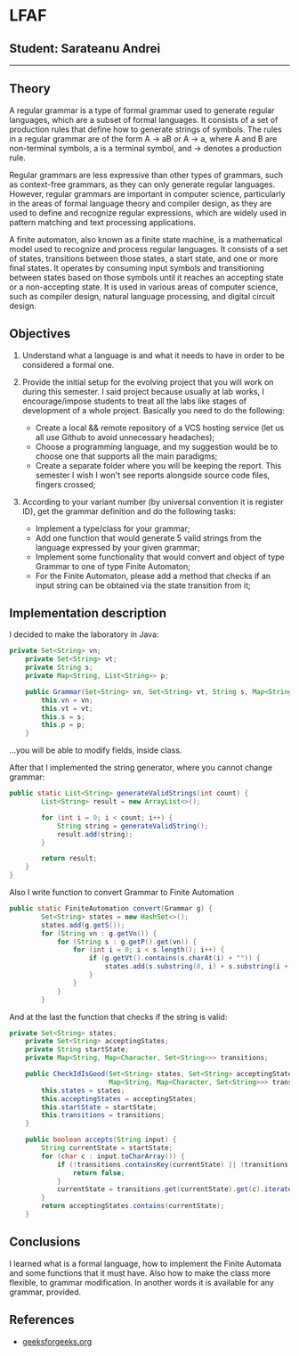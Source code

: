 # LFAF

## Student: Sarateanu Andrei

----

## Theory

A regular grammar is a type of formal grammar used to generate regular languages, which are a subset of formal languages. It consists of a set of production rules that define how to generate strings of symbols. The rules in a regular grammar are of the form A -> aB or A -> a, where A and B are non-terminal symbols, a is a terminal symbol, and -> denotes a production rule.

Regular grammars are less expressive than other types of grammars, such as context-free grammars, as they can only generate regular languages. However, regular grammars are important in computer science, particularly in the areas of formal language theory and compiler design, as they are used to define and recognize regular expressions, which are widely used in pattern matching and text processing applications.

A finite automaton, also known as a finite state machine, is a mathematical model used to recognize and process regular languages. It consists of a set of states, transitions between those states, a start state, and one or more final states. It operates by consuming input symbols and transitioning between states based on those symbols until it reaches an accepting state or a non-accepting state. It is used in various areas of computer science, such as compiler design, natural language processing, and digital circuit design.

## Objectives

1) Understand what a language is and what it needs to have in order to be considered a formal one.

2) Provide the initial setup for the evolving project that you will work on during this semester. I said project because usually at lab works, I encourage/impose students to treat all the labs like stages of development of a whole project. Basically you need to do the following:
    - Create a local && remote repository of a VCS hosting service (let us all use Github to avoid unnecessary headaches);
    - Choose a programming language, and my suggestion would be to choose one that supports all the main paradigms;
    - Create a separate folder where you will be keeping the report. This semester I wish I won't see reports alongside source code files, fingers crossed;

3) According to your variant number (by universal convention it is register ID), get the grammar definition and do the following tasks:
    - Implement a type/class for your grammar;
    - Add one function that would generate 5 valid strings from the language expressed by your given grammar;
    - Implement some functionality that would convert and object of type Grammar to one of type Finite Automaton;
    - For the Finite Automaton, please add a method that checks if an input string can be obtained via the state transition from it;

## Implementation description

I decided to make the laboratory in Java:

```java
private Set<String> vn;
    private Set<String> vt;
    private String s;
    private Map<String, List<String>> p;

    public Grammar(Set<String> vn, Set<String> vt, String s, Map<String, List<String>> p) {
        this.vn = vn;
        this.vt = vt;
        this.s = s;
        this.p = p;
    }
```

...you will be able to modify fields, inside class.

After that I implemented the string generator, where you cannot change grammar:

```java
public static List<String> generateValidStrings(int count) {
        List<String> result = new ArrayList<>();

        for (int i = 0; i < count; i++) {
            String string = generateValidString();
            result.add(string);
        }

        return result;
    }
}
```
Also I write function to convert Grammar to Finite Automation

```java
public static FiniteAutomation convert(Grammar g) {
        Set<String> states = new HashSet<>();
        states.add(g.getS());
        for (String vn : g.getVn()) {
            for (String s : g.getP().get(vn)) {
                for (int i = 0; i < s.length(); i++) {
                    if (g.getVt().contains(s.charAt(i) + "")) {
                        states.add(s.substring(0, i) + s.substring(i + 1));
                    }
                }
            }
        }
```

And at the last the function that checks if the string is valid:

```java
private Set<String> states;
    private Set<String> acceptingStates;
    private String startState;
    private Map<String, Map<Character, Set<String>>> transitions;

    public CheckIdIsGood(Set<String> states, Set<String> acceptingStates, String startState,
                         Map<String, Map<Character, Set<String>>> transitions) {
        this.states = states;
        this.acceptingStates = acceptingStates;
        this.startState = startState;
        this.transitions = transitions;
    }

    public boolean accepts(String input) {
        String currentState = startState;
        for (char c : input.toCharArray()) {
            if (!transitions.containsKey(currentState) || !transitions.get(currentState).containsKey(c)) {
                return false;
            }
            currentState = transitions.get(currentState).get(c).iterator().next();
        }
        return acceptingStates.contains(currentState);
    }
```

## Conclusions

I learned what is a formal language, how to implement the Finite Automata and some functions that it must have. Also how to make the class more flexible, to grammar modification. In another words it is available for any grammar, provided.

## References

- [geeksforgeeks.org](https://www.geeksforgeeks.org/introduction-of-finite-automata/)
